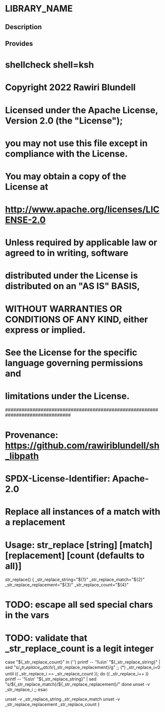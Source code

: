 # LIBRARY_NAME

## Description

## Provides
# shellcheck shell=ksh

# Copyright 2022 Rawiri Blundell
#
# Licensed under the Apache License, Version 2.0 (the "License");
# you may not use this file except in compliance with the License.
# You may obtain a copy of the License at
#
#     http://www.apache.org/licenses/LICENSE-2.0
#
# Unless required by applicable law or agreed to in writing, software
# distributed under the License is distributed on an "AS IS" BASIS,
# WITHOUT WARRANTIES OR CONDITIONS OF ANY KIND, either express or implied.
# See the License for the specific language governing permissions and
# limitations under the License.
################################################################################
# Provenance: https://github.com/rawiriblundell/sh_libpath
# SPDX-License-Identifier: Apache-2.0


# Replace all instances of a match with a replacement
# Usage: str_replace [string] [match] [replacement] [count (defaults to all)]
str_replace() {
  _str_replace_string="${1}"
  _str_replace_match="${2}"
  _str_replace_replacement="${3}"
  _str_replace_count="${4}"

  # TODO: escape all sed special chars in the vars
  # TODO: validate that _str_replace_count is a legit integer

  case "${_str_replace_count}" in
    ('')
      printf -- '%s\n' "${_str_replace_string}" |
        sed "s/${_str_replace_match}/${_str_replace_replacement}/g"
    ;;
    (*)
      _str_replace_i=0
      until (( _str_replace_i == _str_replace_count )); do
        (( _str_replace_i++ ))
        printf -- '%s\n' "${_str_replace_string}" |
          sed "s/${_str_replace_match}/${_str_replace_replacement}/"
      done
      unset -v _str_replace_i
    ;;
  esac

  unset -v _str_replace_string _str_replace_match
  unset -v _str_replace_replacement _str_replace_count
}
